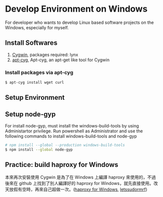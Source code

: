 # Develop Environment on Windows

For developer who wants to develop Linux based software projects on the Windows, especially for myself.

## Install Softwares

1. [Cygwin](http://cygwin.com/install.html), packages required: lynx
2. [apt-cyg](https://github.com/transcode-open/apt-cyg), Apt-cyg, an apt-get like tool for Cygwin

### Install packages via apt-cyg

``` bash
$ apt-cyg install wget curl
```

## Setup Environment



## Setup node-gyp

For install node-gyp, must install the windows-build-tools by using Administartor privilege. Run powershell as Administrator and use the following commands to install windows-build-tools and node-gyp

``` bash
# npm install --global --production windows-build-tools
$ npm install --global node-gyp
```

## Practice: build haproxy for Windows

本來再次安裝使用 Cygwin 是為了在 Windows 上編譯 haproxy 來使用的，不過後來在 github 上找到了別人編譯好的 haproxy for Windows，就先直接使用。改天放假有空時，再來自己超做一次。([haproxy for Windows](https://github.com/letssudormrf/haproxy-windows), [letssudormrf](https://github.com/letssudormrf))
